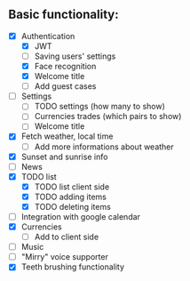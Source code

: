 ## Basic functionality:

- [x] Authentication
    - [x] JWT
    - [ ] Saving users' settings
    - [x] Face recognition
    - [x] Welcome title
    - [ ] Add guest cases
- [ ] Settings
    - [ ] TODO settings (how many to show)
    - [ ] Currencies trades (which pairs to show)
    - [ ] Welcome title
- [x] Fetch weather, local time
    - [ ] Add more informations about weather
- [x] Sunset and sunrise info
- [ ] News
- [x] TODO list
    - [x] TODO list client side
    - [x] TODO adding items
    - [x] TODO deleting items
- [ ] Integration with google calendar
- [x] Currencies
    - [ ] Add to client side
- [ ] Music
- [ ] "Mirry" voice supporter
- [x] Teeth brushing functionality